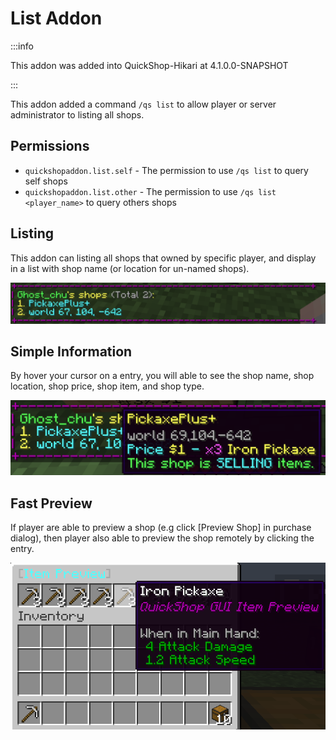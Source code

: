 # List Addon

:::info

This addon was added into QuickShop-Hikari at 4.1.0.0-SNAPSHOT

:::

This addon added a command `/qs list` to allow player or server administrator to listing all shops.


## Permissions

* `quickshopaddon.list.self` - The permission to use `/qs list` to query self shops
* `quickshopaddon.list.other` - The permission to use `/qs list <player_name>` to query others shops

## Listing

This addon can listing all shops that owned by specific player, and display in a list with shop name (or location for un-named shops).

![listing](img/list_listing.png)

## Simple Information

By hover your cursor on a entry, you will able to see the shop name, shop location, shop price, shop item, and shop type.

![hover](img/list_entry_hover.png)

## Fast Preview

If player are able to preview a shop (e.g click [Preview Shop] in purchase dialog), then player also able to preview the shop remotely by clicking the entry.

![click](img/list_click_entry_preview.png)



